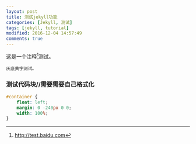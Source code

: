 ```yaml
---
layout: post
title: 测试jekyll功能 
categories: [Jekyll, 测试]
tags: [jekyll, tutorial]
modified: 2016-12-04 14:57:49
comments: true
---
```


这是一个注释[^1]测试。

<!--more-->
`灰底黄字测试。`

### 测试代码块//需要需要自己格式化
~~~css
#container {
    float: left;
    margin: 0 -240px 0 0;
    width: 100%;
}
~~~







[^1]: <http://test.baidu.com>


